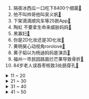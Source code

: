 1. 隔夜冰西瓜一口吃下8400个细菌[:link:](https://s.weibo.com/weibo?q=%23隔夜冰西瓜一口吃下8400个细菌%23&Refer=top)
2. 他不叫帅哥他叫吴义帆[:link:](https://s.weibo.com/weibo?q=%23他不叫帅哥他叫吴义帆%23&Refer=top)
3. 下架滴滴顺风车等25款App[:link:](https://s.weibo.com/weibo?q=%23下架滴滴顺风车等25款App%23&Refer=top)
4. 陶虹 不要拿生命来威胁妈妈[:link:](https://s.weibo.com/weibo?q=%23陶虹%20不要拿生命来威胁妈妈%23&Refer=top)
5. 黑寡妇[:link:](https://s.weibo.com/weibo?q=%23黑寡妇%23&Refer=top)
6. 你是2D化妆还是3D化妆[:link:](https://s.weibo.com/weibo?q=%23你是2D化妆还是3D化妆%23&Refer=top)
7. 黄明昊心动视角rorolove[:link:](https://s.weibo.com/weibo?q=%23黄明昊心动视角rorolove%23&Refer=top)
8. 黄子韬以为杨迪妈妈是演员[:link:](https://s.weibo.com/weibo?q=%23黄子韬以为杨迪妈妈是演员%23&Refer=top)
9. 福州一市民因路面烂芒果导致骨折[:link:](https://s.weibo.com/weibo?q=%23福州一市民因路面烂芒果导致骨折%23&Refer=top)
10. 84岁老人误吞枣核致3处肠穿孔[:link:](https://s.weibo.com/weibo?q=%2384岁老人误吞枣核致3处肠穿孔%23&Refer=top)
<details>
<summary>11 ~ 20</summary>

11. 你多久清洗一次空调[:link:](https://s.weibo.com/weibo?q=%23你多久清洗一次空调%23&Refer=top)
12. 周奇瘦回方一凡[:link:](https://s.weibo.com/weibo?q=%23周奇瘦回方一凡%23&Refer=top)
13. 95后小伙在游戏里建了一个广州[:link:](https://s.weibo.com/weibo?q=%2395后小伙在游戏里建了一个广州%23&Refer=top)
14. 美国将10多家中国实体列入黑名单[:link:](https://s.weibo.com/weibo?q=%23美国将10多家中国实体列入黑名单%23&Refer=top)
15. 28名刺杀海地总统嫌疑犯身份确定[:link:](https://s.weibo.com/weibo?q=%2328名刺杀海地总统嫌疑犯身份确定%23&Refer=top)
16. 儿子被北大录取爸爸凡尔赛发言[:link:](https://s.weibo.com/weibo?q=%23儿子被北大录取爸爸凡尔赛发言%23&Refer=top)
17. 情深深雨濛濛里的物价[:link:](https://s.weibo.com/weibo?q=%23情深深雨濛濛里的物价%23&Refer=top)
18. 袁弘被孩子挤到睡床边[:link:](https://s.weibo.com/weibo?q=%23袁弘被孩子挤到睡床边%23&Refer=top)
19. 云南吃毒蘑菇中毒顺口溜[:link:](https://s.weibo.com/weibo?q=%23云南吃毒蘑菇中毒顺口溜%23&Refer=top)
20. 杨丞琳九宫格短发照[:link:](https://s.weibo.com/weibo?q=%23杨丞琳九宫格短发照%23&Refer=top)
</details>
<details>
<summary>21 ~ 30</summary>

21. 这猫上辈子是个订书机吧[:link:](https://s.weibo.com/weibo?q=%23这猫上辈子是个订书机吧%23&Refer=top)
22. 张艺兴和不爱读书的吴义帆[:link:](https://s.weibo.com/weibo?q=%23张艺兴和不爱读书的吴义帆%23&Refer=top)
23. 马伯骞 我们家的家训是让妈妈高兴[:link:](https://s.weibo.com/weibo?q=%23马伯骞%20我们家的家训是让妈妈高兴%23&Refer=top)
24. 漫画家王者[:link:](https://s.weibo.com/weibo?q=%23漫画家王者%23&Refer=top)
25. 顶楼[:link:](https://s.weibo.com/weibo?q=%23顶楼%23&Refer=top)
26. 唐艺昕红色真丝长裙造型[:link:](https://s.weibo.com/weibo?q=%23唐艺昕红色真丝长裙造型%23&Refer=top)
27. 姜贞羽被沙溢忽悠[:link:](https://s.weibo.com/weibo?q=%23姜贞羽被沙溢忽悠%23&Refer=top)
28. 连苹果都想开了[:link:](https://s.weibo.com/weibo?q=%23连苹果都想开了%23&Refer=top)
29. 大众宝马被欧盟罚款67亿元[:link:](https://s.weibo.com/weibo?q=%23大众宝马被欧盟罚款67亿元%23&Refer=top)
30. 15岁少年骑摩托炫技被撞飞30米[:link:](https://s.weibo.com/weibo?q=%2315岁少年骑摩托炫技被撞飞30米%23&Refer=top)
</details>
<details>
<summary>31 ~ 40</summary>

31. 山西6名失联学生中曾有两人返回救人[:link:](https://s.weibo.com/weibo?q=%23山西6名失联学生中曾有两人返回救人%23&Refer=top)
32. 朱亚文 医生演一次不够[:link:](https://s.weibo.com/weibo?q=%23朱亚文%20医生演一次不够%23&Refer=top)
33. 彭昱畅蹭奥特曼合影[:link:](https://s.weibo.com/weibo?q=%23彭昱畅蹭奥特曼合影%23&Refer=top)
34. 怎么看都美竹再次曝光吴亦凡[:link:](https://s.weibo.com/weibo?q=%23怎么看都美竹再次曝光吴亦凡%23&Refer=top)
35. 女子称在德克士里吃出一颗牙[:link:](https://s.weibo.com/weibo?q=%23女子称在德克士里吃出一颗牙%23&Refer=top)
36. 男子被抓装晕因民警吃饭太香被馋醒[:link:](https://s.weibo.com/weibo?q=%23男子被抓装晕因民警吃饭太香被馋醒%23&Refer=top)
37. 31名情感挽回大师被批捕[:link:](https://s.weibo.com/weibo?q=%2331名情感挽回大师被批捕%23&Refer=top)
38. 妈妈自学微钩为孩子打造童话世界[:link:](https://s.weibo.com/weibo?q=%23妈妈自学微钩为孩子打造童话世界%23&Refer=top)
39. 太阳系的天体能有多惊艳[:link:](https://s.weibo.com/weibo?q=%23太阳系的天体能有多惊艳%23&Refer=top)
40. 姐弟恋中的成功案例[:link:](https://s.weibo.com/weibo?q=%23姐弟恋中的成功案例%23&Refer=top)
</details>
<details>
<summary>41 ~ 50</summary>

41. 孟晚舟案有力证据被驳回[:link:](https://s.weibo.com/weibo?q=%23孟晚舟案有力证据被驳回%23&Refer=top)
42. 世界最深潜水游泳池在迪拜开放[:link:](https://s.weibo.com/weibo?q=%23世界最深潜水游泳池在迪拜开放%23&Refer=top)
43. 54年相守相伴11年不离不弃的爱情[:link:](https://s.weibo.com/weibo?q=%2354年相守相伴11年不离不弃的爱情%23&Refer=top)
44. 突然反转的父爱[:link:](https://s.weibo.com/weibo?q=%23突然反转的父爱%23&Refer=top)
45. 大钊路经青春广场通向富强街[:link:](https://s.weibo.com/weibo?q=%23大钊路经青春广场通向富强街%23&Refer=top)
46. 对一件衣服的最高评价[:link:](https://s.weibo.com/weibo?q=%23对一件衣服的最高评价%23&Refer=top)
47. 云南新增7例本土确诊[:link:](https://s.weibo.com/weibo?q=%23云南新增7例本土确诊%23&Refer=top)
48. 原来这就是跳绳的最高段位[:link:](https://s.weibo.com/weibo?q=%23原来这就是跳绳的最高段位%23&Refer=top)
49. 黄子韬回忆父亲痛哭[:link:](https://s.weibo.com/weibo?q=%23黄子韬回忆父亲痛哭%23&Refer=top)
50. 江西婺源夏夜星空如梦如幻[:link:](https://s.weibo.com/weibo?q=%23江西婺源夏夜星空如梦如幻%23&Refer=top)
51. 不要喊妈条约[:link:](https://s.weibo.com/weibo?q=%23不要喊妈条约%23&Refer=top)
</details>